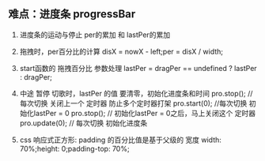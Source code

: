 ## 难点：进度条 progressBar
1. 进度条的运动与停止 per的累加 和 lastPer的累加
2. 拖拽时，per百分比的计算 disX = nowX - left;per = disX / width;
3. start函数的 拖拽百分比 参数处理 lastPer = dragPer == undefined ? lastPer : dragPer;
4. 中途 暂停 切歌时，lastPer 的值 要清零，初始化进度条和时间
    pro.stop(); //每次切换 关闭上一个 定时器 防止多个定时器打架
    pro.start(0); //每次切换 初始化lastPer = 0
    pro.stop(); // 初始化lastPer = 0之后，马上关闭这个 定时器
    pro.update(0); // 每次切换 初始化进度条

5. css 响应式正方形: padding 的百分比值是基于父级的 宽度
    width: 70%;height: 0;padding-top: 70%;